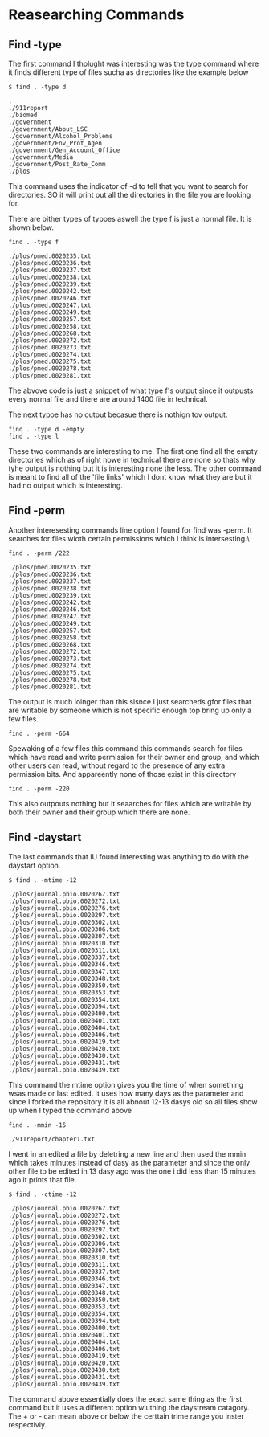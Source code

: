 # Reasearching Commands

## Find -type

The first command I tholught was interesting was the type command where it finds different type of files sucha as directories like the example below

    $ find . -type d
    
    .
    ./911report
    ./biomed
    ./government
    ./government/About_LSC
    ./government/Alcohol_Problems
    ./government/Env_Prot_Agen
    ./government/Gen_Account_Office
    ./government/Media
    ./government/Post_Rate_Comm
    ./plos

This command uses the indicator of -d to tell that you want to search for directories. SO it will print out all the directories in the file you are looking for. 


There are oither types of typoes aswell the type f is just a normal file. It is shown below.
   
    find . -type f

    ./plos/pmed.0020235.txt
    ./plos/pmed.0020236.txt
    ./plos/pmed.0020237.txt
    ./plos/pmed.0020238.txt
    ./plos/pmed.0020239.txt
    ./plos/pmed.0020242.txt
    ./plos/pmed.0020246.txt
    ./plos/pmed.0020247.txt
    ./plos/pmed.0020249.txt
    ./plos/pmed.0020257.txt
    ./plos/pmed.0020258.txt
    ./plos/pmed.0020268.txt
    ./plos/pmed.0020272.txt
    ./plos/pmed.0020273.txt
    ./plos/pmed.0020274.txt
    ./plos/pmed.0020275.txt
    ./plos/pmed.0020278.txt
    ./plos/pmed.0020281.txt
    
The abvove code is just a snippet of what type f's output since it outpusts every normal file and there are around 1400 file in technical. 

The next typoe has no output becasue there is nothign tov output.
    
    find . -type d -empty
    find . -type l

These two commands are interesting to me. The first one find all the empty directories which as of right nowe in technical there are none so thats why tyhe output is nothing but it is interesting none the less. The other command is meant to find all of the 'file links' which I dont know what they are but it had no output which is interesting.


## Find -perm

Another interesesting commands line option I found for find was -perm. It searches for files wioth certain permissions which I think is intersesting.\

    find . -perm /222

    ./plos/pmed.0020235.txt
    ./plos/pmed.0020236.txt
    ./plos/pmed.0020237.txt
    ./plos/pmed.0020238.txt
    ./plos/pmed.0020239.txt
    ./plos/pmed.0020242.txt
    ./plos/pmed.0020246.txt
    ./plos/pmed.0020247.txt
    ./plos/pmed.0020249.txt
    ./plos/pmed.0020257.txt
    ./plos/pmed.0020258.txt
    ./plos/pmed.0020268.txt
    ./plos/pmed.0020272.txt
    ./plos/pmed.0020273.txt
    ./plos/pmed.0020274.txt
    ./plos/pmed.0020275.txt
    ./plos/pmed.0020278.txt
    ./plos/pmed.0020281.txt

The output is much loinger than this sisnce I just searcheds gfor files that are writable by someone which is not specific enough top bring up only a few files.

    find . -perm -664

Spewaking of a few files this command this commands search for files which have read and write permission for their owner and group, and which other users can read, without regard to the presence of any extra permission bits. And appareently none of those exist in this directory

    find . -perm -220

This also outpouts nothing but it seaarches for files which are writable by both their owner and their group which there are none.

## Find -daystart

The last commands that IU found interesting was anything to do with the daystart option.

    $ find . -mtime -12

    ./plos/journal.pbio.0020267.txt
    ./plos/journal.pbio.0020272.txt
    ./plos/journal.pbio.0020276.txt
    ./plos/journal.pbio.0020297.txt
    ./plos/journal.pbio.0020302.txt
    ./plos/journal.pbio.0020306.txt
    ./plos/journal.pbio.0020307.txt
    ./plos/journal.pbio.0020310.txt
    ./plos/journal.pbio.0020311.txt
    ./plos/journal.pbio.0020337.txt
    ./plos/journal.pbio.0020346.txt
    ./plos/journal.pbio.0020347.txt
    ./plos/journal.pbio.0020348.txt
    ./plos/journal.pbio.0020350.txt
    ./plos/journal.pbio.0020353.txt
    ./plos/journal.pbio.0020354.txt
    ./plos/journal.pbio.0020394.txt
    ./plos/journal.pbio.0020400.txt
    ./plos/journal.pbio.0020401.txt
    ./plos/journal.pbio.0020404.txt
    ./plos/journal.pbio.0020406.txt
    ./plos/journal.pbio.0020419.txt
    ./plos/journal.pbio.0020420.txt
    ./plos/journal.pbio.0020430.txt
    ./plos/journal.pbio.0020431.txt
    ./plos/journal.pbio.0020439.txt

This command the mtime option gives you the time of when something wsas made or last edited. It uses how many days as the parameter and since I forked the repository it is all abnout 12-13 dasys old so all files show up when I typed the command above

    find . -mmin -15

    ./911report/chapter1.txt

I went in an  edited a file by deletring a new line and then used the mmin which takes minutes instead of dasy as the parameter and since the only other file to be edited in 13 dasy ago was the one i did less than 15 minutes ago it prints that file.

    $ find . -ctime -12

    ./plos/journal.pbio.0020267.txt
    ./plos/journal.pbio.0020272.txt
    ./plos/journal.pbio.0020276.txt
    ./plos/journal.pbio.0020297.txt
    ./plos/journal.pbio.0020302.txt
    ./plos/journal.pbio.0020306.txt
    ./plos/journal.pbio.0020307.txt
    ./plos/journal.pbio.0020310.txt
    ./plos/journal.pbio.0020311.txt
    ./plos/journal.pbio.0020337.txt
    ./plos/journal.pbio.0020346.txt
    ./plos/journal.pbio.0020347.txt
    ./plos/journal.pbio.0020348.txt
    ./plos/journal.pbio.0020350.txt
    ./plos/journal.pbio.0020353.txt
    ./plos/journal.pbio.0020354.txt
    ./plos/journal.pbio.0020394.txt
    ./plos/journal.pbio.0020400.txt
    ./plos/journal.pbio.0020401.txt
    ./plos/journal.pbio.0020404.txt
    ./plos/journal.pbio.0020406.txt
    ./plos/journal.pbio.0020419.txt
    ./plos/journal.pbio.0020420.txt
    ./plos/journal.pbio.0020430.txt
    ./plos/journal.pbio.0020431.txt
    ./plos/journal.pbio.0020439.txt

The command above essentially does the exact same thing as the first command but it uses a different option wiuthing the daystream catagory. The + or - can mean above or below the certtain trime range you inster respectivly.